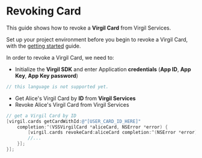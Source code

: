# Revoking Card

This guide shows how to revoke a **Virgil Card** from Virgil Services.

Set up your project environment before you begin to revoke a Virgil Card, with the [getting started](https://github.com/VirgilSecurity/virgil-sdk-x/blob/docs-review/documentation-objectivec/guides/configuration/client-configuration.md) guide.

In order to revoke a Virgil Card, we need to:

- Initialize the **Virgil SDK** and enter Application **credentials** (**App ID**, **App Key**, **App Key password**)

```objectivec
// this language is not supported yet.
```

- Get Alice's Virgil Card by **ID** from **Virgil Services**
- Revoke Alice's Virgil Card from Virgil Services

```objectivec
// get a Virgil Card by ID
[virgil.cards getCardWithId:@"[USER_CARD_ID_HERE]"
	completion:^(VSSVirgilCard *aliceCard, NSError *error) {
		[virgil.cards revokeCard:aliceCard completion:^(NSError *error) {
		//...
	}];
}];
```
